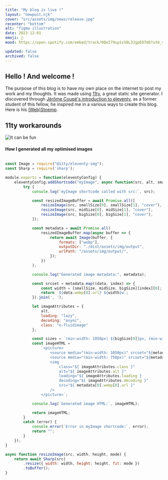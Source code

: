 ```yaml
---
title: "My blog is live !"
layout: "newpost.njk"
cover: "src/assets/img/news/release.jpg"
recenter: "bottom"
alt: "figma illustration"
date: 2023-12-01
emoji: 🚀
mood: https://open.spotify.com/embed/track/0QeI79sp1vS8L3JgpEO7mD?utm_source=generator

updated: false
archived: false
---
```


## Hello ! And welcome ! 

The purpose of this blog is to have my own place on the internet to post my work and my thoughts. It was made using [11ty](https://www.11ty.dev/), a great static site generator. I discovered through [Jérôme Coupé's introduction to eleventy](https://github.com/jeromecoupe/iad_eleventy_introduction/blob/master/eleventy_introduction_en.md), as a former student of this fellow, he inspired me in a various ways to create this blog. Here is his [(Web)Stoemp](https://www.webstoemp.com/).

## 11ty workarounds

![It can be fun](https://www.legroupe-r.com/uploads/common/_500x500_crop_center-center_none/JBO3.jpg)

#### How I generated all my optimised images

```javascript

const Image = require("@11ty/eleventy-img");
const Sharp = require('sharp');

module.exports = function(eleventyConfig) {
	eleventyConfig.addShortcode("myImage", async function(src, alt, smallSize, midSize, bigSize) {
		try {
			console.log(`myImage shortcode called with src:`, src);

			const resizedImageBuffer = await Promise.all([
				resizeImage(src, smallSize[0], smallSize[1], "cover"),
				resizeImage(src, midSize[0], midSize[1], "cover"),
				resizeImage(src, bigSize[0], bigSize[1], "cover"),
			]);

			const metadata = await Promise.all(
				resizedImageBuffer.map(async buffer => {
					return await Image(buffer, {
						formats: ["webp"],
						outputDir: "./dist/assets/img/output",
						urlPath: "/assets/img/output/",
					});
				})
			);

			console.log("Generated image metadata:", metadata);

			const srcset = metadata.map((data, index) => {
				const width = [smallSize, midSize, bigSize][index][0];
				return `${data.webp[0].url} ${width}w`;
			}).join(', ');

			let imageAttributes = {
				alt,
				loading: "lazy",
				decoding: "async",
				class: "o-fluidimage"
			};

			const sizes = `(min-width: 1050px) ${bigSize[0]}px, (min-width: 750px) ${midSize[0]}px, ${smallSize[0]}px`;
			const imageHTML = 
				`<picture> 
					<source media="(min-width: 1050px)" srcset="${metadata[2].webp[0].url}">
					<source media="(min-width: 750px)" srcset="${metadata[1].webp[0].url}">
					<img
						class="${ imageAttributes.class }" 
						alt="${ imageAttributes.alt }" 
						loading="${ imageAttributes.loading }
						decoding="${ imageAttributes.decoding }" 
						src="${ metadata[0].webp[0].url }"
					/>
				</picture>`;

			console.log(`Generated image HTML:`, imageHTML);

			return imageHTML;
		} 
		catch (error) {
			console.error(`Error in myImage shortcode:`, error);
			return "";
		}
	});
}

async function resizeImage(src, width, height, mode) {
    return await Sharp(src)
        .resize({ width: width, height: height, fit: mode })
        .toBuffer();
}

```

